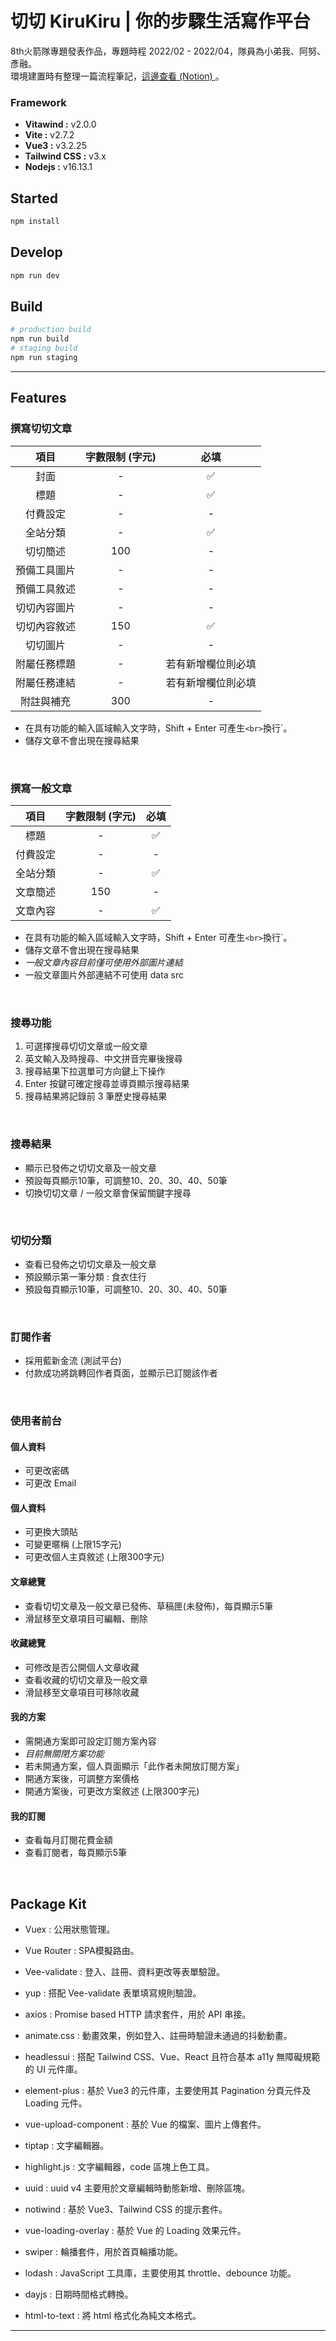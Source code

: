 # 切切 KiruKiru | 你的步驟生活寫作平台
8th火箭隊專題發表作品，專題時程 2022/02 - 2022/04，隊員為小弟我、阿努、彥融。<br>
環境建置時有整理一篇流程筆記，[這邊查看 (Notion) ](https://hungry-wedge-881.notion.site/Vite-Vue3-Tailwind-CSS-e7a428bec0e740f587dc803db7106e46)。

### Framework
- **Vitawind :** v2.0.0
- **Vite :** v2.7.2
- **Vue3 :** v3.2.25
- **Tailwind CSS :** v3.x
- **Nodejs :** v16.13.1

## Started
```bash
npm install
```

## Develop
```bash
npm run dev
```

## Build
```bash
# production build
npm run build
# staging build
npm run staging
```

---

## Features
### 撰寫切切文章
| 項目 | 字數限制 (字元) |  必填  |
|:----:|:----------:|:----:|
| 封面 | -  | ✅ |
| 標題 |  -  | ✅ |
| 付費設定 |  -  | - |
| 全站分類 |  -  | ✅ |
| 切切簡述 | 100  | - |
| 預備工具圖片 |  -  | - |
| 預備工具敘述 |  -  | - |
| 切切內容圖片 |  -  | - |
| 切切內容敘述 |  150  | ✅ |
| 切切圖片 |  -  | - |
| 附屬任務標題 |  -  | 若有新增欄位則必填 |
| 附屬任務連結 |  -  | 若有新增欄位則必填 |
| 附註與補充 |  300  | - |

* 在具有功能的輸入區域輸入文字時，Shift + Enter 可產生`<br>`換行`。
* 儲存文章不會出現在搜尋結果
<br>


### 撰寫一般文章
| 項目 | 字數限制 (字元) |  必填  |
|:----:|:----------:|:----:|
| 標題 |  -  | ✅ |
| 付費設定 |  -  | - |
| 全站分類 |  -  | ✅ |
| 文章簡述 | 150  | - |
| 文章內容 | -  | ✅ |

* 在具有功能的輸入區域輸入文字時，Shift + Enter 可產生`<br>`換行`。
* 儲存文章不會出現在搜尋結果
* *一般文章內容目前僅可使用外部圖片連結*
* 一般文章圖片外部連結不可使用 data src

<br>

### 搜尋功能
1. 可選擇搜尋切切文章或一般文章
2. 英文輸入及時搜尋、中文拼音完畢後搜尋
3. 搜尋結果下拉選單可方向鍵上下操作
4. Enter 按鍵可確定搜尋並導頁顯示搜尋結果
5. 搜尋結果將記錄前 3 筆歷史搜尋結果

<br>

### 搜尋結果
* 顯示已發佈之切切文章及一般文章
* 預設每頁顯示10筆，可調整10、20、30、40、50筆
* 切換切切文章 / 一般文章會保留關鍵字搜尋

<br>

### 切切分類
* 查看已發佈之切切文章及一般文章
* 預設顯示第一筆分類 : 食衣住行
* 預設每頁顯示10筆，可調整10、20、30、40、50筆

<br>

### 訂閱作者
* 採用藍新金流 (測試平台)
* 付款成功將跳轉回作者頁面，並顯示已訂閱該作者

<br>

### 使用者前台
#### 個人資料
* 可更改密碼
* 可更改 Email

#### 個人資料
* 可更換大頭貼
* 可變更暱稱 (上限15字元)
* 可更改個人主頁敘述 (上限300字元)

#### 文章總覽
* 查看切切文章及一般文章已發佈、草稿匣(未發佈)，每頁顯示5筆
* 滑鼠移至文章項目可編輯、刪除

#### 收藏總覽
* 可修改是否公開個人文章收藏
* 查看收藏的切切文章及一般文章
* 滑鼠移至文章項目可移除收藏

#### 我的方案
* 需開通方案即可設定訂閱方案內容
* *目前無關閉方案功能*
* 若未開通方案，個人頁面顯示「此作者未開放訂閱方案」
* 開通方案後，可調整方案價格
* 開通方案後，可更改方案敘述 (上限300字元)

#### 我的訂閱
* 查看每月訂閱花費金額
* 查看訂閱者，每頁顯示5筆

<br>



## Package Kit
- Vuex : 
  公用狀態管理。
  
- Vue Router : 
  SPA模擬路由。
  
- Vee-validate : 
  登入、註冊、資料更改等表單驗證。
  
- yup : 
  搭配 Vee-validate 表單填寫規則驗證。
  
- axios : 
  Promise based HTTP 請求套件，用於 API 串接。
  
- animate.css : 
  動畫效果，例如登入、註冊時驗證未通過的抖動動畫。
  
- headlessui : 
  搭配 Tailwind CSS、Vue、React 且符合基本 a11y 無障礙規範的 UI 元件庫。
  
- element-plus :
  基於 Vue3 的元件庫，主要使用其 Pagination 分頁元件及 Loading 元件。
  
- vue-upload-component : 
  基於 Vue 的檔案、圖片上傳套件。
  
- tiptap : 
  文字編輯器。
  
- highlight.js :
  文字編輯器，code 區塊上色工具。
  
- uuid :
  uuid v4 主要用於文章編輯時動態新增、刪除區塊。
  
- notiwind :
  基於 Vue3、Tailwind CSS 的提示套件。
  
- vue-loading-overlay :
  基於 Vue 的 Loading 效果元件。
  
- swiper :
  輪播套件，用於首頁輪播功能。
  
- lodash :
  JavaScript 工具庫，主要使用其 throttle、debounce 功能。
  
- dayjs :
  日期時間格式轉換。
  
- html-to-text :
  將 html 格式化為純文本格式。



---
<br>